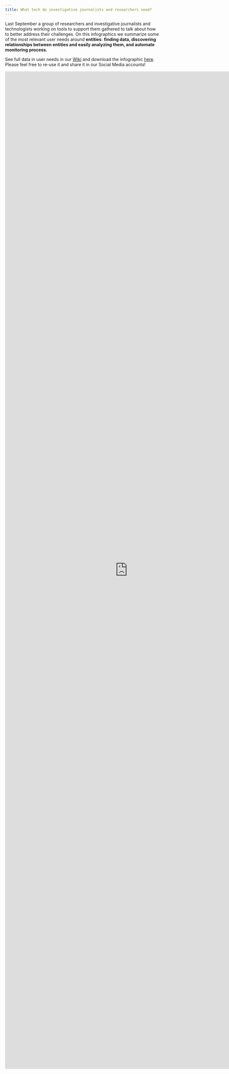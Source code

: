 ```yaml
---
title: What tech do investigative journalists and researchers need?
---
```


Last September a group of researchers and investigative journalists and technologists working on tools to support them gathered to talk about how to better address their challenges. On this infographics we summarize some of the most relevant user needs around <strong>entities</strong>: <strong>finding data, discovering relationships between entities and easily analyzing them, and automate monitoring process. </strong>

See full data in user needs in our <a href="https://github.com/influencemapping/wiki/wiki/User-needs-for-investigative-Journalism" target="_blank">Wiki</a> and download the infographic <a href="http://influencemapping.org/wp-content/uploads/2015/11/What-do-investigative-journalists-need-1.png">here</a>. Please feel free to re-use it and share it in our Social Media accounts!

<iframe style="overflow-y: hidden;" src="https://magic.piktochart.com/embed/9057968-what-do-investigative-journalists-need" width="800" height="3250" frameborder="0" scrolling="no"></iframe>
